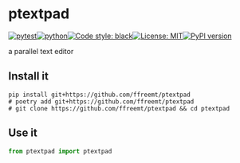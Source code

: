 # ptextpad
[![pytest](https://github.com/ffreemt/ptextpad/actions/workflows/routine-tests.yml/badge.svg)](https://github.com/ffreemt/ptextpad/actions)[![python](https://img.shields.io/static/v1?label=python+&message=3.8%2B&color=blue)](https://www.python.org/downloads/)[![Code style: black](https://img.shields.io/badge/code%20style-black-000000.svg)](https://github.com/psf/black)[![License: MIT](https://img.shields.io/badge/License-MIT-yellow.svg)](https://opensource.org/licenses/MIT)[![PyPI version](https://badge.fury.io/py/ptextpad.svg)](https://badge.fury.io/py/ptextpad)

a parallel text editor

## Install it

```shell
pip install git+https://github.com/ffreemt/ptextpad
# poetry add git+https://github.com/ffreemt/ptextpad
# git clone https://github.com/ffreemt/ptextpad && cd ptextpad
```

## Use it
```python
from ptextpad import ptextpad

```
